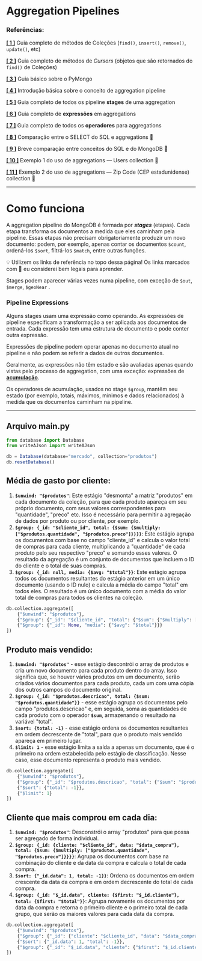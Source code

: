 # Aggregation Pipelines

### Referências:

**[[ 1 ]](https://docs.mongodb.com/manual/reference/method/js-collection/)** Guia completo de métodos de Coleções (`find()`, `insert()`, `remove()`, `update()`, etc)

**[[ 2 ]](https://docs.mongodb.com/manual/reference/method/js-cursor/)** Guia completo de métodos de *Cursors* (objetos que são retornados do `find()` de Coleções)

**[[ 3 ]](https://www.w3schools.com/python/python_mongodb_getstarted.asp)** Guia básico sobre o PyMongo

**[[ 4 ]](https://docs.mongodb.com/manual/core/aggregation-pipeline/)** Introdução básica sobre o conceito de aggregation pipeline

[**[ 5 ]**](https://docs.mongodb.com/manual/reference/operator/aggregation-pipeline/) Guia completo de todos os pipeline **stages** de uma aggregation 

[**[ 6 ]**](https://docs.mongodb.com/manual/meta/aggregation-quick-reference/#aggregation-expressions) Guia completo de **expressões** em aggregations

**[[ 7 ]](https://docs.mongodb.com/manual/reference/operator/aggregation/)** Guia completo de todos os **operadores** para aggregations

[**[ 8 ]**](https://docs.mongodb.com/manual/reference/sql-aggregation-comparison/) Comparação entre o SELECT do SQL e aggregations 🌟

[**[ 9 ]**](https://docs.mongodb.com/manual/reference/sql-comparison/) Breve comparação entre conceitos do SQL e do MongoDB 🌟

[**[ 10 ]**](https://docs.mongodb.com/manual/tutorial/aggregation-with-user-preference-data/) Exemplo 1 do uso de aggregations — Users collection 🌟

[**[ 11 ]**](https://docs.mongodb.com/manual/tutorial/aggregation-zip-code-data-set/) Exemplo 2 do uso de aggregations — Zip Code (CEP estadunidense) collection 🌟

---

# Como funciona

A aggregation pipeline do MongoDB é formada por ***stages*** (etapas). Cada etapa transforma os documentos a medida que eles caminham pela pipeline. Essas etapas não precisam obrigatoriamente produzir um novo documento: podem, por exemplo, apenas contar os documentos `$count`, ordená-los `$sort`, filtrá-los `$match`, entre outras funções.

<aside>
💡 Utilizem os links de referência no topo dessa página! Os links marcados com 🌟 eu considerei bem legais para aprender.

</aside>

Stages podem aparecer várias vezes numa pipeline, com exceção de `$out`, `$merge`, `$geoNear` .

### Pipeline Expressions

Alguns stages usam uma expressão como operando. As expressões de pipeline especificam a transformação a ser aplicada aos documentos de entrada. Cada expressão tem uma estrutura de documento e pode conter outra expressão.

Expressões de pipeline podem operar apenas no documento atual no pipeline e não podem se referir a dados de outros documentos.

Geralmente, as expressões não têm estado e são avaliadas apenas quando vistas pelo processo de aggregation, com uma exceção: expressões de [**acumulação**](https://docs.mongodb.com/manual/meta/aggregation-quick-reference/#aggregation-accumulator-operators). 

Os operadores de acumulação, usados no stage `$group`, mantêm seu estado (por exemplo, totais, máximos, mínimos e dados relacionados) à medida que os documentos caminham na pipeline.

---

## Arquivo main.py

```jsx
from database import Database
from writeAJson import writeAJson

db = Database(database="mercado", collection="produtos")
db.resetDatabase()
```

## Média de gasto por cliente:

1. **`$unwind: "$produtos"`**: Este estágio "desmonta" a matriz "produtos" em cada documento da coleção, para que cada produto apareça em seu próprio documento, com seus valores correspondentes para "quantidade", "preco" etc. Isso é necessário para permitir a agregação de dados por produto ou por cliente, por exemplo.
2. **`$group: {_id: "$cliente_id", total: {$sum: {$multiply: ["$produtos.quantidade", "$produtos.preco"]}}}}`**: Este estágio agrupa os documentos com base no campo "cliente_id" e calcula o valor total de compras para cada cliente, multiplicando a "quantidade" de cada produto pelo seu respectivo "preco" e somando esses valores. O resultado da agregação é um conjunto de documentos que incluem o ID do cliente e o total de suas compras.
3. **`$group: {_id: null, media: {$avg: "$total"}}`**: Este estágio agrupa todos os documentos resultantes do estágio anterior em um único documento (usando o ID nulo) e calcula a média do campo "total" em todos eles. O resultado é um único documento com a média do valor total de compras para todos os clientes na coleção.

```python
db.collection.aggregate([
    {"$unwind": "$produtos"},
    {"$group": {"_id": "$cliente_id", "total": {"$sum": {"$multiply": ["$produtos.quantidade", "$produtos.preco"]}}}},
    {"$group": {"_id": None, "media": {"$avg": "$total"}}}
])

```

## Produto mais vendido:

1. **`$unwind: "$produtos"`** - esse estágio descontrói o array de produtos e cria um novo documento para cada produto dentro do array. Isso significa que, se houver vários produtos em um documento, serão criados vários documentos para cada produto, cada um com uma cópia dos outros campos do documento original.
2. **`$group: {_id: "$produtos.descricao", total: {$sum: "$produtos.quantidade"}}`** - esse estágio agrupa os documentos pelo campo "produtos.descricao" e, em seguida, soma as quantidades de cada produto com o operador **`$sum`**, armazenando o resultado na variável "total".
3. **`$sort: {total: -1}`** - esse estágio ordena os documentos resultantes em ordem decrescente de "total", para que o produto mais vendido apareça em primeiro lugar.
4. **`$limit: 1`** - esse estágio limita a saída a apenas um documento, que é o primeiro na ordem estabelecida pelo estágio de classificação. Nesse caso, esse documento representa o produto mais vendido.

```python
db.collection.aggregate([
    {"$unwind": "$produtos"},
    {"$group": {"_id": "$produtos.descricao", "total": {"$sum": "$produtos.quantidade"}}},
    {"$sort": {"total": -1}},
    {"$limit": 1}
])
```

## Cliente que mais comprou em cada dia:

1. **`$unwind: "$produtos"`**: Desconstrói o array "produtos" para que possa ser agregado de forma individual.
2. **`$group: {_id: {cliente: "$cliente_id", data: "$data_compra"}, total: {$sum: {$multiply: ["$produtos.quantidade", "$produtos.preco"]}}}}`**: Agrupa os documentos com base na combinação do cliente e da data da compra e calcula o total de cada compra.
3. **`$sort: {"_id.data": 1, total: -1}}`**: Ordena os documentos em ordem crescente da data da compra e em ordem decrescente do total de cada compra.
4. **`$group: {_id: "$_id.data", cliente: {$first: "$_id.cliente"}, total: {$first: "$total"}}`**: Agrupa novamente os documentos por data da compra e retorna o primeiro cliente e o primeiro total de cada grupo, que serão os maiores valores para cada data da compra.

```python
db.collection.aggregate([
    {"$unwind": "$produtos"},
    {"$group": {"_id": {"cliente": "$cliente_id", "data": "$data_compra"}, "total": {"$sum": {"$multiply": ["$produtos.quantidade", "$produtos.preco"]}}}},
    {"$sort": {"_id.data": 1, "total": -1}},
    {"$group": {"_id": "$_id.data", "cliente": {"$first": "$_id.cliente"}, "total": {"$first": "$total"}}}
])
```